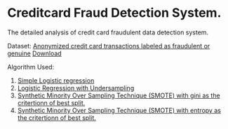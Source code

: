 # Creditcard Fraud Detection System. 

The detailed analysis of credit card fraudulent data detection system. 

Dataset: [Anonymized credit card transactions labeled as fraudulent or genuine](https://www.kaggle.com/dalpozz/creditcardfraud)
[Download](https://people.rit.edu/~hvp4259/project/data/creditcard.csv)

Algorithm Used:

1. [Simple Logistic regression](https://github.com/hvp004/creditcard-fraud-detection/blob/master/Linear_Regression.pdf)
2. [Logistic Regression with Undersampling](https://github.com/hvp004/creditcard-fraud-detection/blob/master/LinearRegression_UnderSampling.pdf)
3. [Synthetic Minority Over Sampling Technique (SMOTE) with gini as the critertionn of best split.](https://github.com/hvp004/creditcard-fraud-detection/blob/master/SMOTE_gini.pdf) 
4. [Synthetic Minority Over Sampling Technique (SMOTE) with entropy as the critertionn of best split.](https://github.com/hvp004/creditcard-fraud-detection/blob/master/SMOTE--Entropy.pdf)
